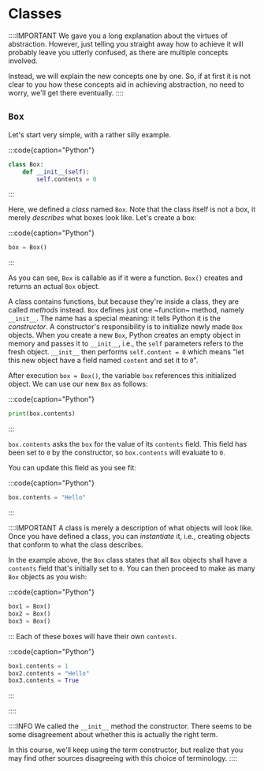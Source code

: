 # Classes

::::IMPORTANT
We gave you a long explanation about the virtues of abstraction.
However, just telling you straight away how to achieve it will probably leave you utterly confused, as there are multiple concepts involved.

Instead, we will explain the new concepts one by one.
So, if at first it is not clear to you how these concepts aid in achieving abstraction, no need to worry, we'll get there eventually.
::::

## `Box`

Let's start very simple, with a rather silly example.

:::code{caption="Python"}

```python
class Box:
    def __init__(self):
        self.contents = 0
```

:::

Here, we defined a *class* named `Box`.
Note that the class itself is not a box, it merely *describes* what boxes look like.
Let's create a box:

:::code{caption="Python"}

```python
box = Box()
```

:::

As you can see, `Box` is callable as if it were a function.
`Box()` creates and returns an actual `Box` object.

A class contains functions, but because they're inside a class, they are called *methods* instead.
`Box` defines just one ~function~ method, namely `__init__`.
The name has a special meaning: it tells Python it is the *constructor*.
A constructor's responsibility is to initialize newly made `Box` objects.
When you create a new `Box`, Python creates an empty object in memory and passes it to `__init__`, i.e., the `self` parameters refers to the fresh object.
`__init__` then performs `self.content = 0` which means "let this new object have a field named `content` and set it to `0`".

After execution `box = Box()`, the variable `box` references this initialized object.
We can use our new `Box` as follows:

:::code{caption="Python"}

```python
print(box.contents)
```

:::

`box.contents` asks the `box` for the value of its `contents` field.
This field has been set to `0` by the constructor, so `box.contents` will evaluate to `0`.

You can update this field as you see fit:

:::code{caption="Python"}

```python
box.contents = "Hello"
```

:::

::::IMPORTANT
A class is merely a description of what objects will look like.
Once you have defined a class, you can *instantiate* it, i.e., creating objects that conform to what the class describes.

In the example above, the `Box` class states that all `Box` objects shall have a `contents` field that's initially set to `0`.
You can then proceed to make as many `Box` objects as you wish:

:::code{caption="Python"}

```python
box1 = Box()
box2 = Box()
box3 = Box()
```

:::
Each of these boxes will have their own `contents`.

:::code{caption="Python"}

```python
box1.contents = 1
box2.contents = "Hello"
box3.contents = True
```

:::

::::

::::INFO
We called the `__init__` method the constructor.
There seems to be some disagreement about whether this is actually the right term.

In this course, we'll keep using the term constructor, but realize that you may find other sources disagreeing with this choice of terminology.
::::
